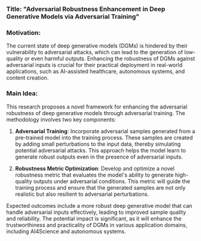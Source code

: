 ### Title: "Adversarial Robustness Enhancement in Deep Generative Models via Adversarial Training"

### Motivation:
The current state of deep generative models (DGMs) is hindered by their vulnerability to adversarial attacks, which can lead to the generation of low-quality or even harmful outputs. Enhancing the robustness of DGMs against adversarial inputs is crucial for their practical deployment in real-world applications, such as AI-assisted healthcare, autonomous systems, and content creation.

### Main Idea:
This research proposes a novel framework for enhancing the adversarial robustness of deep generative models through adversarial training. The methodology involves two key components:

1. **Adversarial Training**: Incorporate adversarial samples generated from a pre-trained model into the training process. These samples are created by adding small perturbations to the input data, thereby simulating potential adversarial attacks. This approach helps the model learn to generate robust outputs even in the presence of adversarial inputs.

2. **Robustness Metric Optimization**: Develop and optimize a novel robustness metric that evaluates the model's ability to generate high-quality outputs under adversarial conditions. This metric will guide the training process and ensure that the generated samples are not only realistic but also resilient to adversarial perturbations.

Expected outcomes include a more robust deep generative model that can handle adversarial inputs effectively, leading to improved sample quality and reliability. The potential impact is significant, as it will enhance the trustworthiness and practicality of DGMs in various application domains, including AI4Science and autonomous systems.